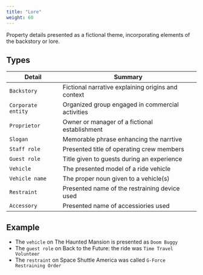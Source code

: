 ```yaml
---
title: "Lore"
weight: 60
---
```


Property details presented as a fictional theme, incorporating elements of the backstory or lore.

## Types

| Detail        | Summary                                  	             |
| ------------- | ------------------------------------------------------ |
| `Backstory`   | Fictional narrative explaining origins and context|
| `Corporate entity`   | Organized group engaged in commercial activities|
| `Proprietor`  | Owner or manager of a fictional establishment     |
| `Slogan`   | Memorable phrase enhancing the narrtive   	     |
| `Staff role` | Presented title of operating crew members    |
| `Guest role` | Title given to guests during an experience   |
| `Vehicle` | The presented model of a ride vehicle   |
| `Vehicle name` | The proper noun given to a vehicle(s)  |
| `Restraint` | Presented name of the restraining device used   |
| `Accessory` | Presented name of accessiories used   |


## Example

* The `vehicle` on The Haunted Mansion is presented as `Doom Buggy`
* The `guest role` on Back to the Future: the ride was `Time Travel Volunteer`
* The `restraint` on Space Shuttle America was called `G-Force Restraining Order`
